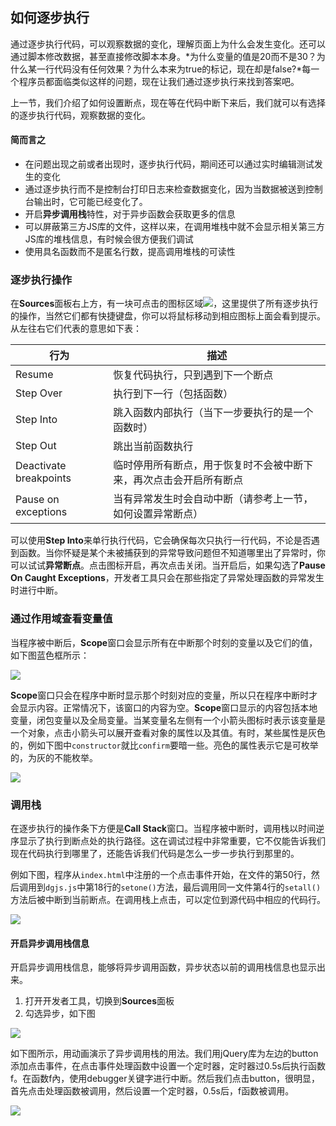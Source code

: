 ## 如何逐步执行

通过逐步执行代码，可以观察数据的变化，理解页面上为什么会发生变化。还可以通过脚本修改数据，甚至直接修改脚本本身。*为什么变量的值是20而不是30？为什么某一行代码没有任何效果？为什么本来为true的标记，现在却是false?*每一个程序员都面临类似这样的问题，现在让我们通过逐步执行来找到答案吧。

上一节，我们介绍了如何设置断点，现在等在代码中断下来后，我们就可以有选择的逐步执行代码，观察数据的变化。

#### 简而言之

* 在问题出现之前或者出现时，逐步执行代码，期间还可以通过实时编辑测试发生的变化
* 通过逐步执行而不是控制台打印日志来检查数据变化，因为当数据被送到控制台输出时，它可能已经变化了。
* 开启**异步调用栈**特性，对于异步函数会获取更多的信息
* 可以屏蔽第三方JS库的文件，这样以来，在调用堆栈中就不会显示相关第三方JS库的堆栈信息，有时候会很方便我们调试
* 使用具名函数而不是匿名行数，提高调用堆栈的可读性

### 逐步执行操作

在**Sources**面板右上方，有一块可点击的图标区域![](https://developers.google.cn/web/tools/chrome-devtools/javascript/imgs/image_7.png)，这里提供了所有逐步执行的操作，当然它们都有快捷键盘，你可以将鼠标移动到相应图标上面会看到提示。从左往右它们代表的意思如下表：

行为 | 描述
--- | ---
Resume | 恢复代码执行，只到遇到下一个断点
Step Over | 执行到下一行（包括函数）
Step Into | 跳入函数内部执行（当下一步要执行的是一个函数时）
Step Out | 跳出当前函数执行 
Deactivate breakpoints | 临时停用所有断点，用于恢复时不会被中断下来，再次点击会开启所有断点
Pause on exceptions | 当有异常发生时会自动中断（请参考上一节，如何设置异常断点）

可以使用**Step Into**来单行执行代码，它会确保每次只执行一行代码，不论是否遇到函数。当你怀疑是某个未被捕获到的异常导致问题但不知道哪里出了异常时，你可以试试**异常断点**。点击图标开启，再次点击关闭。当开启后，如果勾选了**Pause On Caught Exceptions**，开发者工具只会在那些指定了异常处理函数的异常发生时进行中断。


### 通过作用域查看变量值

当程序被中断后，**Scope**窗口会显示所有在中断那个时刻的变量以及它们的值，如下图蓝色框所示：

![](https://developers.google.cn/web/tools/chrome-devtools/javascript/imgs/scope-pane.png)

**Scope**窗口只会在程序中断时显示那个时刻对应的变量，所以只在程序中断时才会显示内容。正常情况下，该窗口的内容为空。**Scope**窗口显示的内容包括本地变量，闭包变量以及全局变量。当某变量名左侧有一个小箭头图标时表示该变量是一个对象，点击小箭头可以展开查看对象的属性以及其值。有时，某些属性是灰色的，例如下图中`constructor`就比`confirm`要暗一些。亮色的属性表示它是可枚举的，为灰的不能枚举。

![](https://developers.google.cn/web/tools/chrome-devtools/javascript/imgs/enumerables.png)

### 调用栈

在逐步执行的操作条下方便是**Call Stack**窗口。当程序被中断时，调用栈以时间逆序显示了执行到断点处的执行路径。这在调试过程中非常重要，它不仅能告诉我们现在代码执行到哪里了，还能告诉我们代码是怎么一步一步执行到那里的。

例如下图，程序从`index.html`中注册的一个点击事件开始，在文件的第50行，然后调用到`dgjs.js`中第18行的`setone()`方法，最后调用同一文件第4行的`setall()`方法后被中断到当前断点。在调用栈上点击，可以定位到源代码中相应的代码行。

![](https://developers.google.cn/web/tools/chrome-devtools/javascript/imgs/image_15.png)

#### 开启异步调用栈信息

开启异步调用栈信息，能够将异步调用函数，异步状态以前的调用栈信息也显示出来。

1. 打开开发者工具，切换到**Sources**面板
2. 勾选异步，如下图
 
 ![](http://p1.bpimg.com/582863/0faff68cc1db7586.png)

如下图所示，用动画演示了异步调用栈的用法。我们用jQuery库为左边的button添加点击事件，在点击事件处理函数中设置一个定时器，定时器过0.5s后执行函数f。在函数f內，使用debugger关键字进行中断。然后我们点击button，很明显，首先点击处理函数被调用，然后设置一个定时器，0.5s后，f函数被调用。

![](http://p1.bpimg.com/582863/2b215580c94efddf.gif)